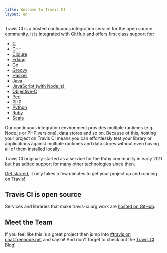 ```yaml
---
title: Welcome to Travis CI
layout: en
---
```


Travis CI is a hosted continuous integration service for the open source community. It is integrated with GitHub and offers first class support for:

* [C](/docs/user/languages/c)
* [C++](/docs/user/languages/cpp)
* [Clojure](/docs/user/languages/clojure)
* [Erlang](/docs/user/languages/erlang)
* [Go](/docs/user/languages/go)
* [Groovy](/docs/user/languages/groovy)
* [Haskell](/docs/user/languages/haskell)
* [Java](/docs/user/languages/java)
* [JavaScript (with Node.js)](/docs/user/languages/javascript-with-nodejs)
* [Objective-C](/docs/user/languages/objective-c)
* [Perl](/docs/user/languages/perl)
* [PHP](/docs/user/languages/php)
* [Python](/docs/user/languages/python)
* [Ruby](/docs/user/languages/ruby)
* [Scala](/docs/user/languages/scala)

Our continuous integration environment provides multiple runtimes (e.g. Node.js or PHP versions), data stores and so on. Because of this, hosting your project on Travis CI means you can effortlessly test your library or applications against multiple runtimes and data stores without even having all of them installed locally.

Travis CI originally started as a service for the Ruby community in early 2011 but has added support for many other technologies since then.

[Get started](/docs/user/getting-started/), it only takes a few minutes to get your project up and running on Travis!

## Travis CI is open source

Services and libraries that make travis-ci.org work are [hosted on GitHub](https://github.com/travis-ci).

## Meet the Team

If you feel like this is a great project then jump into [#travis on chat.freenode.net](irc://chat.freenode.net/%23travis) and say hi! And don't forget to check out the [Travis CI Blog](/blog/)!
